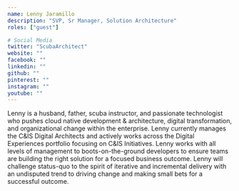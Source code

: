 ```yaml
---
name: Lenny Jaramillo
description: "SVP, Sr Manager, Solution Architecture"
roles: ["guest"]

# Social Media
twitter: "ScubaArchitect"
website: ""
facebook: ""
linkedin: ""
github: ""
pinterest: ""
instagram: ""
youtube: ""
---
```


Lenny is a husband, father, scuba instructor, and passionate technologist who pushes cloud native development & architecture, digital transformation, and organizational change within the enterprise. Lenny currently manages the C&IS Digital Architects and actively works across the Digital Experiences portfolio focusing on C&IS Initiatives. Lenny works with all levels of management to boots-on-the-ground developers to ensure teams are building the right solution for a focused business outcome. Lenny will challenge status-quo to the spirit of iterative and incremental delivery with an undisputed trend to driving change and making small bets for a successful outcome.

<!--more-->
